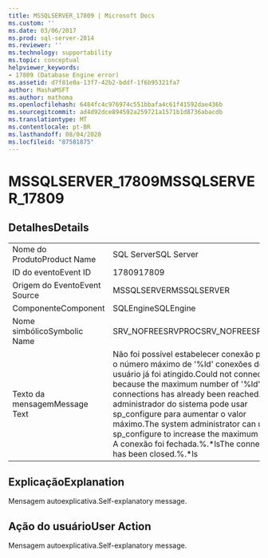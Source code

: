 ```yaml
---
title: MSSQLSERVER_17809 | Microsoft Docs
ms.custom: ''
ms.date: 03/06/2017
ms.prod: sql-server-2014
ms.reviewer: ''
ms.technology: supportability
ms.topic: conceptual
helpviewer_keywords:
- 17809 (Database Engine error)
ms.assetid: d7f81e0a-13f7-42b2-bddf-1f6b95321fa7
author: MashaMSFT
ms.author: mathoma
ms.openlocfilehash: 6484fc4c976974c551bbafa4c61f41592dae436b
ms.sourcegitcommit: ad4d92dce894592a259721a1571b1d8736abacdb
ms.translationtype: MT
ms.contentlocale: pt-BR
ms.lasthandoff: 08/04/2020
ms.locfileid: "87581875"
---
```

# <a name="mssqlserver_17809"></a><span data-ttu-id="f0d46-102">MSSQLSERVER_17809</span><span class="sxs-lookup"><span data-stu-id="f0d46-102">MSSQLSERVER_17809</span></span>
    
## <a name="details"></a><span data-ttu-id="f0d46-103">Detalhes</span><span class="sxs-lookup"><span data-stu-id="f0d46-103">Details</span></span>  
  
|||  
|-|-|  
|<span data-ttu-id="f0d46-104">Nome do Produto</span><span class="sxs-lookup"><span data-stu-id="f0d46-104">Product Name</span></span>|<span data-ttu-id="f0d46-105">SQL Server</span><span class="sxs-lookup"><span data-stu-id="f0d46-105">SQL Server</span></span>|  
|<span data-ttu-id="f0d46-106">ID do evento</span><span class="sxs-lookup"><span data-stu-id="f0d46-106">Event ID</span></span>|<span data-ttu-id="f0d46-107">17809</span><span class="sxs-lookup"><span data-stu-id="f0d46-107">17809</span></span>|  
|<span data-ttu-id="f0d46-108">Origem do Evento</span><span class="sxs-lookup"><span data-stu-id="f0d46-108">Event Source</span></span>|<span data-ttu-id="f0d46-109">MSSQLSERVER</span><span class="sxs-lookup"><span data-stu-id="f0d46-109">MSSQLSERVER</span></span>|  
|<span data-ttu-id="f0d46-110">Componente</span><span class="sxs-lookup"><span data-stu-id="f0d46-110">Component</span></span>|<span data-ttu-id="f0d46-111">SQLEngine</span><span class="sxs-lookup"><span data-stu-id="f0d46-111">SQLEngine</span></span>|  
|<span data-ttu-id="f0d46-112">Nome simbólico</span><span class="sxs-lookup"><span data-stu-id="f0d46-112">Symbolic Name</span></span>|<span data-ttu-id="f0d46-113">SRV_NOFREESRVPROC</span><span class="sxs-lookup"><span data-stu-id="f0d46-113">SRV_NOFREESRVPROC</span></span>|  
|<span data-ttu-id="f0d46-114">Texto da mensagem</span><span class="sxs-lookup"><span data-stu-id="f0d46-114">Message Text</span></span>|<span data-ttu-id="f0d46-115">Não foi possível estabelecer conexão porque o número máximo de '%ld' conexões de usuário já foi atingido.</span><span class="sxs-lookup"><span data-stu-id="f0d46-115">Could not connect because the maximum number of '%ld' user connections has already been reached.</span></span> <span data-ttu-id="f0d46-116">O administrador do sistema pode usar sp_configure para aumentar o valor máximo.</span><span class="sxs-lookup"><span data-stu-id="f0d46-116">The system administrator can use sp_configure to increase the maximum value.</span></span> <span data-ttu-id="f0d46-117">A conexão foi fechada.%.\*ls</span><span class="sxs-lookup"><span data-stu-id="f0d46-117">The connection has been closed.%.\*ls</span></span>|  
  
## <a name="explanation"></a><span data-ttu-id="f0d46-118">Explicação</span><span class="sxs-lookup"><span data-stu-id="f0d46-118">Explanation</span></span>  
 <span data-ttu-id="f0d46-119">Mensagem autoexplicativa.</span><span class="sxs-lookup"><span data-stu-id="f0d46-119">Self-explanatory message.</span></span>  
  
## <a name="user-action"></a><span data-ttu-id="f0d46-120">Ação do usuário</span><span class="sxs-lookup"><span data-stu-id="f0d46-120">User Action</span></span>  
 <span data-ttu-id="f0d46-121">Mensagem autoexplicativa.</span><span class="sxs-lookup"><span data-stu-id="f0d46-121">Self-explanatory message.</span></span>  
  
  
